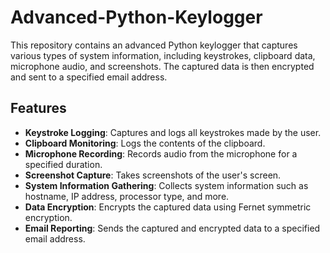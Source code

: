 # Advanced-Python-Keylogger
  

This repository contains an advanced Python keylogger that captures various types of system information, including keystrokes, clipboard data, microphone audio, and screenshots. The captured data is then encrypted and sent to a specified email address.  

## Features  

- **Keystroke Logging**: Captures and logs all keystrokes made by the user.  
- **Clipboard Monitoring**: Logs the contents of the clipboard.  
- **Microphone Recording**: Records audio from the microphone for a specified duration.  
- **Screenshot Capture**: Takes screenshots of the user's screen.  
- **System Information Gathering**: Collects system information such as hostname, IP address, processor type, and more.  
- **Data Encryption**: Encrypts the captured data using Fernet symmetric encryption.  
- **Email Reporting**: Sends the captured and encrypted data to a specified email address.  

